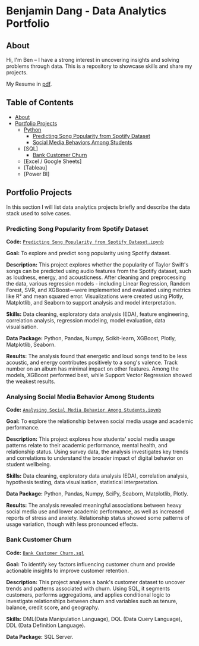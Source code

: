 # Benjamin Dang - Data Analytics Portfolio
## About
Hi, I'm Ben – I have a strong interest in uncovering insights and solving problems through data. This is a repository to showcase skills and share my projects.

My Resume in [pdf](https://drive.google.com/file/d/17PnKPalYmj1tICfdNd8Dltvei6TQpEN9/view?usp=sharing).



## Table of Contents
- [About](#about)
- [Portfolio Projects](#portfolio-projects)
  - [Python](#python)
    - [Predicting Song Popularity from Spotify Dataset](#predicting-song-popularity-from-spotify-dataset)
    - [Social Media Behaviors Among Students](#social-media-behaviors-among-students)
  - [SQL]
    - [Bank Customer Churn](#bank-customer-churn)
  - [Excel / Google Sheets]
  - [Tableau]
  - [Power BI]
  



## Portfolio Projects
In this section I will list data analytics projects briefly and describe the data stack used to solve cases.

### Predicting Song Popularity from Spotify Dataset
**Code:** [`Predicting Song Popularity from Spotify Dataset.ipynb`](https://github.com/BenDang01/Project/blob/bd23344b7b4a21ef3c04851fa907b253b8063bce/Predicting%20Song%20Popularity%20from%20Spotify%20Dataset.ipynb)

**Goal:** To explore and predict song popularity using Spotify dataset.

**Description:** This project explores whether the popularity of Taylor Swift's songs can be predicted using audio features from the Spotify dataset, such as loudness, energy, and acousticness. After cleaning and preprocessing the data, various regression models - including Linear Regression, Random Forest, SVR, and XGBoost—were implemented and evaluated using metrics like R² and mean squared error. Visualizations were created using Plotly, Matplotlib, and Seaborn to support analysis and model interpretation.

**Skills:** Data cleaning, exploratory data analysis (EDA), feature engineering, correlation analysis, regression modeling, model evaluation, data visualisation.

**Data Package:** Python, Pandas, Numpy, Scikit-learn, XGBoost, Plotly, Matplotlib, Seaborn.

**Results:** The analysis found that energetic and loud songs tend to be less acoustic, and energy contributes positively to a song's valence. Track number on an album has minimal impact on other features. Among the models, XGBoost performed best, while Support Vector Regression showed the weakest results.



### Analysing Social Media Behavior Among Students
**Code:** [`Analysing Social Media Behavior Among Students.ipynb`](http://github.com/BenDang01/Project/blob/main/Social%20Media%20Behavior%20Among%20Students.ipynb)

**Goal:** To explore the relationship between social media usage and academic performance.

**Description:** This project explores how students' social media usage patterns relate to their academic performance, mental health, and relationship status. Using survey data, the analysis investigates key trends and correlations to understand the broader impact of digital behavior on student wellbeing.

**Skills:** Data cleaning, exploratory data analysis (EDA), correlation analysis, hypothesis testing, data visualisation, statistical interpretation.

**Data Package:** Python, Pandas, Numpy, SciPy, Seaborn, Matplotlib, Plotly.

**Results:** The analysis revealed meaningful associations between heavy social media use and lower academic performance, as well as increased reports of stress and anxiety. Relationship status showed some patterns of usage variation, though with less pronounced effects.



### Bank Customer Churn
**Code:** [`Bank Customer Churn.sql`](https://github.com/BenDang01/Project/blob/main/Bank%20Custmer%20Churn.sql)

**Goal:** To identify key factors influencing customer churn and provide actionable insights to improve customer retention.

**Description:** This project analyses a bank's customer dataset to uncover trends and patterns associated with churn. Using SQL, it segments customers, performs aggregations, and applies conditional logic to investigate relationships between churn and variables such as tenure, balance, credit score, and geography.

**Skills:** DML(Data Manipulation Language), DQL (Data Query Language), DDL (Data Definition Language).

**Data Package:** SQL Server.


